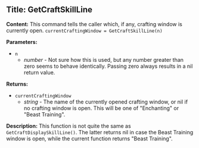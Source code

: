 ## Title: GetCraftSkillLine

**Content:**
This command tells the caller which, if any, crafting window is currently open.
`currentCraftingWindow = GetCraftSkillLine(n)`

**Parameters:**
- `n`
  - *number* - Not sure how this is used, but any number greater than zero seems to behave identically. Passing zero always results in a nil return value.

**Returns:**
- `currentCraftingWindow`
  - *string* - The name of the currently opened crafting window, or nil if no crafting window is open. This will be one of "Enchanting" or "Beast Training".

**Description:**
This function is not quite the same as `GetCraftDisplaySkillLine()`. The latter returns nil in case the Beast Training window is open, while the current function returns "Beast Training".